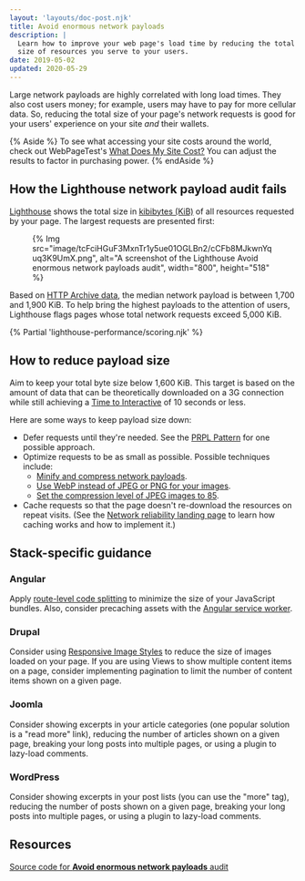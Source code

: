 ```yaml
---
layout: 'layouts/doc-post.njk'
title: Avoid enormous network payloads
description: |
  Learn how to improve your web page's load time by reducing the total file
  size of resources you serve to your users.
date: 2019-05-02
updated: 2020-05-29
---
```


Large network payloads are highly correlated with long load times.
They also cost users money;
for example, users may have to pay for more cellular data.
So, reducing the total size of your page's network requests is good
for your users' experience on your site _and_ their wallets.

{% Aside %}
To see what accessing your site costs around the world,
check out WebPageTest's [What Does My Site Cost?](https://whatdoesmysitecost.com/)
You can adjust the results to factor in purchasing power.
{% endAside %}

## How the Lighthouse network payload audit fails

[Lighthouse](/docs/lighthouse/overview/)
shows the total size in [kibibytes (KiB)](https://en.wikipedia.org/wiki/Kibibyte) of all resources requested by your page.
The largest requests are presented first:

<figure>
  {% Img src="image/tcFciHGuF3MxnTr1y5ue01OGLBn2/cCFb8MJkwnYquq3K9UmX.png", alt="A screenshot of the Lighthouse Avoid enormous network payloads audit", width="800", height="518" %}
</figure>

Based on [HTTP Archive data](https://httparchive.org/reports/state-of-the-web?start=latest#bytesTotal),
the median network payload is between 1,700 and 1,900&nbsp;KiB.
To help bring the highest payloads to the attention of users,
Lighthouse flags pages whose total network requests exceed 5,000&nbsp;KiB.

{% Partial 'lighthouse-performance/scoring.njk' %}

## How to reduce payload size

Aim to keep your total byte size below 1,600&nbsp;KiB.
This target is based on the amount of data that can be
theoretically downloaded on a 3G connection
while still achieving a [Time to Interactive](http://web.dev/tti/) of 10&nbsp;seconds or less.

Here are some ways to keep payload size down:

- Defer requests until they're needed.
  See the [PRPL Pattern](https://web.dev/apply-instant-loading-with-prpl/) for one possible approach.
- Optimize requests to be as small as possible. Possible techniques include:
  - [Minify and compress network payloads](https://web.dev/reduce-network-payloads-using-text-compression/).
  - [Use WebP instead of JPEG or PNG for your images](https://web.dev/serve-images-webp/).
  - [Set the compression level of JPEG images to 85](https://web.dev/use-imagemin-to-compress-images/).
- Cache requests so that the page doesn't re-download the resources
  on repeat visits. (See the [Network reliability landing page](https://web.dev/reliable/)
  to learn how caching works and how to implement it.)

## Stack-specific guidance

### Angular

Apply [route-level code splitting](https://web.dev/route-level-code-splitting-in-angular/) to
minimize the size of your JavaScript bundles. Also, consider precaching assets
with the [Angular service
worker](https://web.dev/precaching-with-the-angular-service-worker/).

### Drupal

Consider using [Responsive Image
Styles](https://www.drupal.org/docs/8/mobile-guide/responsive-images-in-drupal-8)
to reduce the size of images loaded on your page. If you are using Views to show
multiple content items on a page, consider implementing pagination to limit the
number of content items shown on a given page.

### Joomla

Consider showing excerpts in your article categories (one popular solution is a "read more"
link), reducing the number of articles shown on a given page, breaking your long
posts into multiple pages, or using a plugin to lazy-load comments.

### WordPress

Consider showing excerpts in your post lists (you can use the "more" tag), reducing
the number of posts shown on a given page, breaking your long posts into
multiple pages, or using a plugin to lazy-load comments.

## Resources

[Source code for **Avoid enormous network payloads** audit](https://github.com/GoogleChrome/lighthouse/blob/master/lighthouse-core/audits/byte-efficiency/total-byte-weight.js)
